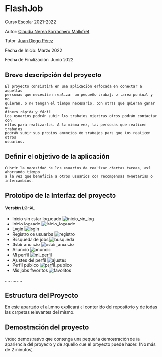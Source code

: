 # FlashJob

Curso Escolar 2021-2022

Autor: [Claudia Nerea Borrachero Mallofret](https://github.com/ClaudiaBorrachero)

Tutor: [Juan Diego Pérez](https://github.com/pekechis)

Fecha de Inicio: Marzo 2022

Fecha de Finalización: Junio 2022

## Breve descripción del proyecto

    El proyecto consistirá en una aplicación enfocada en conectar a aquellas
    personas que necesiten realizar un pequeño trabajo o tarea puntual y no
    quieran, o no tengan el tiempo necesario, con otras que quieran ganar un
    dinero rápido y fácil.
    Los usuarios podrán subir los trabajos mientras otros podrán contactar con
    ellos para realizarlos. A la misma vez, las personas que realicen trabajos
    podrán subir sus propios anuncios de trabajos para que los realicen otros
    usuarios.
    
## Definir el objetivo de la aplicación

    Cubrir la necesidad de los usuarios de realizar ciertas tareas, así ahorrando tiempo
    a la vez que beneficia a otros usuarios con recompensas monetarias o intercambios.

## Prototipo de la Interfaz del proyecto
#### Versión LG-XL
- Inicio sin estar logueado
![inicio_sin_log](https://user-images.githubusercontent.com/55448828/161384590-ce008da9-d68b-4c80-a788-062cd5fde66e.png)
- Inicio logeado
![inicio_logeado](https://user-images.githubusercontent.com/55448828/161384591-e3db1098-c68c-4104-8c8a-5d2d321bb292.png)
- Login
![login](https://user-images.githubusercontent.com/55448828/161384596-57e0e31a-e4d7-4aee-b71b-8e0431965ece.png)
- Registro de usuarios
![registro](https://user-images.githubusercontent.com/55448828/161384611-4da4e8a8-96b5-42e6-945e-bbc3b8a26113.png)
- Búsqueda de jobs
![busqueda](https://user-images.githubusercontent.com/55448828/161384606-85b2a1e8-3e90-4e24-b877-8fac755b92aa.png)
- Subir anuncio
![subir_anuncio](https://user-images.githubusercontent.com/55448828/161384636-5df55b40-b7fe-4f54-9ebf-3a9b421172a0.png)
- Anuncio
![anuncio](https://user-images.githubusercontent.com/55448828/161384619-df5f9977-2e58-4753-8476-596171273032.png)
- Mi perfil
![mi_perfil](https://user-images.githubusercontent.com/55448828/161384627-e72ddb92-45b0-4550-9903-fa57f699bd67.png)
- Ajustes del perfil
![ajustes](https://user-images.githubusercontent.com/55448828/161384632-0ae3f1e8-8775-4085-9e0b-799e4de87e64.png)
- Perfil público
![perfil_publico](https://user-images.githubusercontent.com/55448828/161384670-61e2ecd2-9e77-4d6d-b090-f33f6b04baad.png)
- Mis jobs favoritos
![favoritos](https://user-images.githubusercontent.com/55448828/161384675-c311512b-890a-492e-b196-751192760e58.png)


.... .... ....

## Estructura del Proyecto

En este apartado el alumno explicará el contenido del repositorio y de todas las carpetas relevantes del mismo.

## Demostración del proyecto

Vídeo demostrativo que contenga una pequeña demostración de la apariencia del proyecto y de aquello que el proyecto puede hacer. (No más de 2 minutos).
